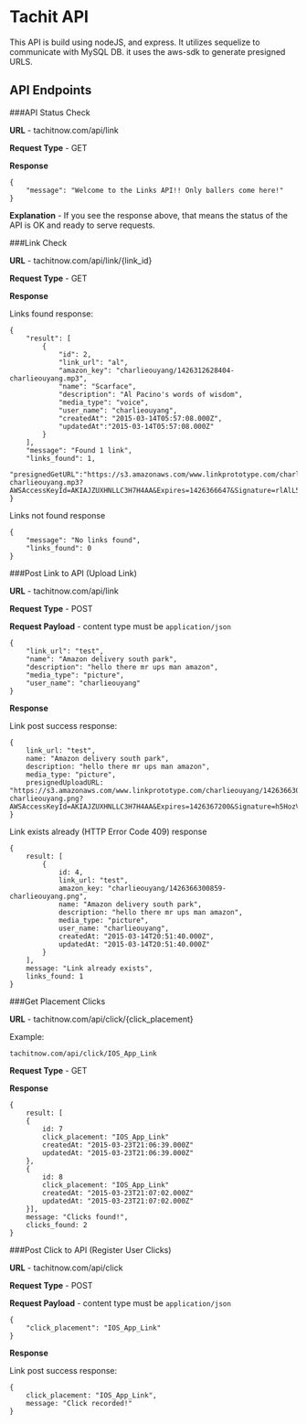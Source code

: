 # Tachit API

This API is build using nodeJS, and express. It utilizes sequelize to communicate with MySQL DB. it uses the aws-sdk to generate presigned URLS.

## API Endpoints

###API Status Check

**URL** - tachitnow.com/api/link

**Request Type** - GET

**Response** 
```
{
    "message": "Welcome to the Links API!! Only ballers come here!"
}
```

**Explanation** - If you see the response above, that means the status of the API is OK and ready to serve requests.

###Link Check

**URL** - tachitnow.com/api/link/{link_id}

**Request Type** - GET

**Response** 

Links found response: 
```
{
    "result": [
        {
            "id": 2,
            "link_url": "al",
            "amazon_key": "charlieouyang/1426312628404-charlieouyang.mp3",
            "name": "Scarface",
            "description": "Al Pacino's words of wisdom",
            "media_type": "voice",
            "user_name": "charlieouyang",
            "createdAt": "2015-03-14T05:57:08.000Z",
            "updatedAt":"2015-03-14T05:57:08.000Z"
        }
    ],
    "message": "Found 1 link",
    "links_found": 1,
    "presignedGetURL":"https://s3.amazonaws.com/www.linkprototype.com/charlieouyang/1426312628404-charlieouyang.mp3?AWSAccessKeyId=AKIAJZUXHNLLC3H7H4AA&Expires=1426366647&Signature=rlAlL5b%2F7tMa44HlrdKEqnXK224%3D"
}
```

Links not found response

```
{
    "message": "No links found",
    "links_found": 0
}
```

###Post Link to API (Upload Link)

**URL** - tachitnow.com/api/link

**Request Type** - POST

**Request Payload** - content type must be ```application/json```

```
{
    "link_url": "test",
    "name": "Amazon delivery south park",
    "description": "hello there mr ups man amazon",
    "media_type": "picture",
    "user_name": "charlieouyang"
}
```

**Response** 

Link post success response: 
```
{
    link_url: "test",
    name: "Amazon delivery south park",
    description: "hello there mr ups man amazon",
    media_type: "picture",
    presignedUploadURL: "https://s3.amazonaws.com/www.linkprototype.com/charlieouyang/1426366300859-charlieouyang.png?AWSAccessKeyId=AKIAJZUXHNLLC3H7H4AA&Expires=1426367200&Signature=h5HozVnpEdtW%2F3jzYFoNXeK8h2I%3D"
}
```

Link exists already (HTTP Error Code 409) response

```
{
    result: [
        {
            id: 4,
            link_url: "test",
            amazon_key: "charlieouyang/1426366300859-charlieouyang.png",
            name: "Amazon delivery south park",
            description: "hello there mr ups man amazon",
            media_type: "picture",
            user_name: "charlieouyang",
            createdAt: "2015-03-14T20:51:40.000Z",
            updatedAt: "2015-03-14T20:51:40.000Z"
        }
    ],
    message: "Link already exists",
    links_found: 1
}
```

###Get Placement Clicks

**URL** - tachitnow.com/api/click/{click_placement}

Example: 
```
tachitnow.com/api/click/IOS_App_Link
```

**Request Type** - GET

**Response** 
 

```
{
    result: [
    {
        id: 7
        click_placement: "IOS_App_Link"
        createdAt: "2015-03-23T21:06:39.000Z"
        updatedAt: "2015-03-23T21:06:39.000Z"
    },
    {
        id: 8
        click_placement: "IOS_App_Link"
        createdAt: "2015-03-23T21:07:02.000Z"
        updatedAt: "2015-03-23T21:07:02.000Z"
    }],
    message: "Clicks found!",
    clicks_found: 2
}
```


###Post Click to API (Register User Clicks)

**URL** - tachitnow.com/api/click

**Request Type** - POST

**Request Payload** - content type must be ```application/json```

```
{
    "click_placement": "IOS_App_Link"
}
```

**Response** 

Link post success response: 

```
{
    click_placement: "IOS_App_Link",
    message: "Click recorded!"
}
```
